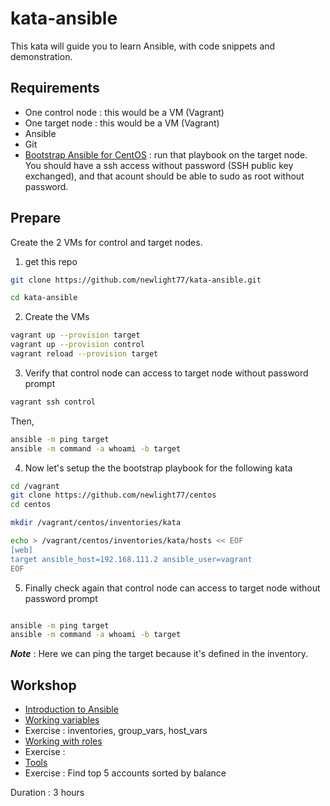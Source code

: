 # kata-ansible

This kata will guide you to learn Ansible, with code snippets and demonstration.

## Requirements

- One control node : this would be a VM (Vagrant)
- One target node : this would be a VM (Vagrant)
- Ansible
- Git
- [Bootstrap Ansible for CentOS](https://github.com/newlight77/centos) : run that playbook on the target node. You should have a ssh access without password (SSH public key exchanged), and that acount should be able to sudo as root without password.

## Prepare

Create the 2 VMs for control and target nodes.

1. get this repo

```sh
git clone https://github.com/newlight77/kata-ansible.git

cd kata-ansible
```

2. Create the VMs

```sh
vagrant up --provision target
vagrant up --provision control
vagrant reload --provision target
```

3. Verify that control node can access to target node without password prompt

```sh
vagrant ssh control
```

Then,

```sh
ansible -m ping target
ansible -m command -a whoami -b target
```

4. Now let's setup the the bootstrap playbook for the following kata

```sh
cd /vagrant
git clone https://github.com/newlight77/centos
cd centos

mkdir /vagrant/centos/inventories/kata

echo > /vagrant/centos/inventories/kata/hosts << EOF
[web]
target ansible_host=192.168.111.2 ansible_user=vagrant
EOF
```

5. Finally check again that control node can access to target node without password prompt

```sh

ansible -m ping target
ansible -m command -a whoami -b target
```

***Note*** : Here we can ping the target because it's defined in the inventory.

## Workshop

- [Introduction to Ansible](#Introduction)
- [Working variables](#variables)
- Exercise : inventories, group_vars, host_vars
- [Working with roles](#roles)
- Exercise :
- [Tools](#tools)
- Exercise : Find top 5 accounts sorted by balance

Duration : 3 hours
